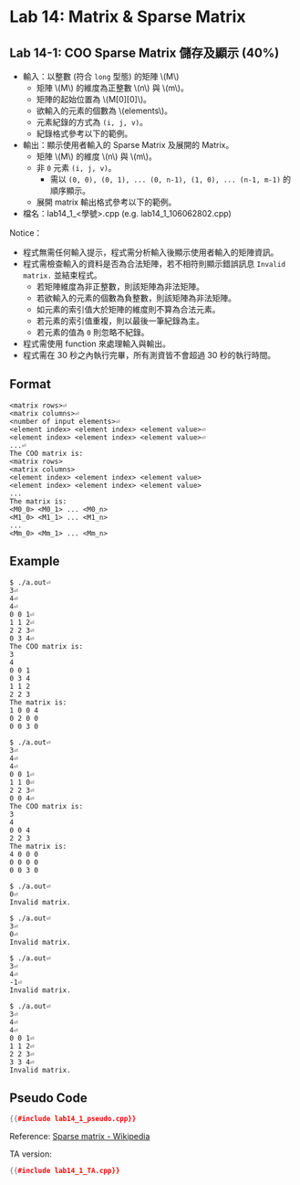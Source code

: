 # Lab 14: Matrix & Sparse Matrix

## Lab 14-1: COO Sparse Matrix 儲存及顯示 (40%)

* 輸入：以整數 (符合 `long` 型態) 的矩陣 \\(M\\)
  * 矩陣 \\(M\\) 的維度為正整數 \\(n\\) 與 \\(m\\)。
  * 矩陣的起始位置為 \\(M[0][0]\\)。
  * 欲輸入的元素的個數為 \\(elements\\)。
  * 元素紀錄的方式為 `(i, j, v)`。
  * 紀錄格式參考以下的範例。
* 輸出：顯示使用者輸入的 Sparse Matrix 及展開的 Matrix。
  * 矩陣 \\(M\\) 的維度 \\(n\\) 與 \\(m\\)。
  * 非 `0` 元素 `(i, j, v)`。
    * 需以 `(0, 0), (0, 1), ... (0, n-1), (1, 0), ... (n-1, m-1)` 的順序顯示。
  * 展開 matrix 輸出格式參考以下的範例。
* 檔名：lab14_1_<學號>.cpp (e.g. lab14_1_106062802.cpp)

Notice：
* 程式無需任何輸入提示，程式需分析輸入後顯示使用者輸入的矩陣資訊。
* 程式需檢查輸入的資料是否為合法矩陣，若不相符則顯示錯誤訊息 `Invalid matrix.` 並結束程式。
  * 若矩陣維度為非正整數，則該矩陣為非法矩陣。
  * 若欲輸入的元素的個數為負整數，則該矩陣為非法矩陣。
  * 如元素的索引值大於矩陣的維度則不算為合法元素。
  * 若元素的索引值重複，則以最後一筆紀錄為主。
  * 若元素的值為 `0` 則忽略不紀錄。
* 程式需使用 function 來處理輸入與輸出。
* 程式需在 30 秒之內執行完畢，所有測資皆不會超過 30 秒的執行時間。

## Format

```text
<matrix rows>⏎
<matrix columns>⏎
<number of input elements>⏎
<element index> <element index> <element value>⏎
<element index> <element index> <element value>⏎
...⏎
The COO matrix is:
<matrix rows>
<matrix columns>
<element index> <element index> <element value>
<element index> <element index> <element value>
...
The matrix is:
<M0_0> <M0_1> ... <M0_n>
<M1_0> <M1_1> ... <M1_n>
...
<Mm_0> <Mm_1> ... <Mm_n>
```

## Example

``` console
$ ./a.out⏎
3⏎
4⏎
4⏎
0 0 1⏎
1 1 2⏎
2 2 3⏎
0 3 4⏎
The COO matrix is:
3
4
0 0 1
0 3 4
1 1 2
2 2 3
The matrix is:
1 0 0 4
0 2 0 0
0 0 3 0

$ ./a.out⏎
3⏎
4⏎
4⏎
0 0 1⏎
1 1 0⏎
2 2 3⏎
0 0 4⏎
The COO matrix is:
3
4
0 0 4
2 2 3
The matrix is:
4 0 0 0
0 0 0 0
0 0 3 0

$ ./a.out⏎
0⏎
Invalid matrix.

$ ./a.out⏎
3⏎
0⏎
Invalid matrix.

$ ./a.out⏎
3⏎
4⏎
-1⏎
Invalid matrix.

$ ./a.out⏎
3⏎
4⏎
4⏎
0 0 1⏎
1 1 2⏎
2 2 3⏎
3 3 4⏎
Invalid matrix.

```

## Pseudo Code

``` c++
{{#include lab14_1_pseudo.cpp}}
```

Reference:
[Sparse matrix - Wikipedia](https://en.wikipedia.org/wiki/Sparse_matrix#Coordinate_list_(COO))

TA version:
``` c++
{{#include lab14_1_TA.cpp}}
```